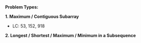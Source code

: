 **Problem Types:**

  **1. Maximum / Contiguous Subarray**

   - LC: 53, 152, 918
  
  **2. Longest / Shortest / Maximum / Minimum in a Subsequence**
